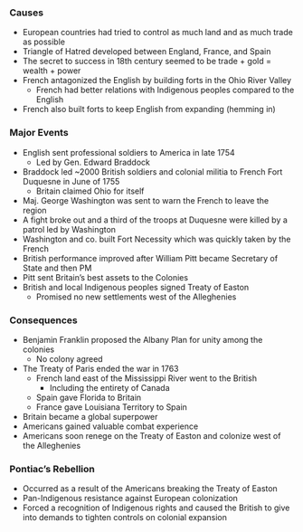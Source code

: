 ### Causes

- European countries had tried to control as much land and as much trade as possible
- Triangle of Hatred developed between England, France, and Spain
- The secret to success in 18th century seemed to be trade + gold = wealth + power
- French antagonized the English by building forts in the Ohio River Valley
    - French had better relations with Indigenous peoples compared to the English
- French also built forts to keep English from expanding (hemming in)

### Major Events

- English sent professional soldiers to America in late 1754
    - Led by Gen. Edward Braddock
- Braddock led ~2000 British soldiers and colonial militia to French Fort Duquesne in June of 1755
    - Britain claimed Ohio for itself
- Maj. George Washington was sent to warn the French to leave the region
- A fight broke out and a third of the troops at Duquesne were killed by a patrol led by Washington
- Washington and co. built Fort Necessity which was quickly taken by the French
- British performance improved after William Pitt became Secretary of State and then PM
- Pitt sent Britain’s best assets to the Colonies
- British and local Indigenous peoples signed Treaty of Easton
    - Promised no new settlements west of the Alleghenies

### Consequences

- Benjamin Franklin proposed the Albany Plan for unity among the colonies
    - No colony agreed
- The Treaty of Paris ended the war in 1763
    - French land east of the Mississippi River went to the British
        - Including the entirety of Canada
    - Spain gave Florida to Britain
    - France gave Louisiana Territory to Spain
- Britain became a global superpower
- Americans gained valuable combat experience
- Americans soon renege on the Treaty of Easton and colonize west of the Alleghenies

### Pontiac’s Rebellion

- Occurred as a result of the Americans breaking the Treaty of Easton
- Pan-Indigenous resistance against European colonization
- Forced a recognition of Indigenous rights and caused the British to give into demands to tighten controls on colonial expansion